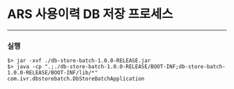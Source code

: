 # ARS 사용이력 DB 저장 프로세스

---

### 실행

```
$> jar -xvf ./db-store-batch-1.0.0-RELEASE.jar
$> java -cp ".;./db-store-batch-1.0.0-RELEASE/BOOT-INF;db-store-batch-1.0.0-RELEASE/BOOT-INF/lib/*" com.ivr.dbstorebatch.DbStoreBatchApplication
```
